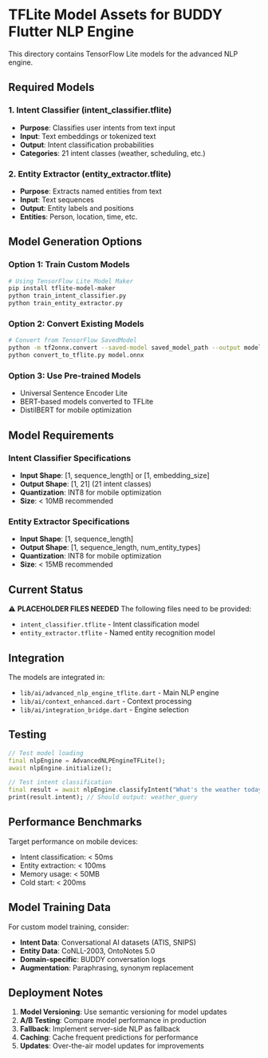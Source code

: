 # TFLite Model Assets for BUDDY Flutter NLP Engine

This directory contains TensorFlow Lite models for the advanced NLP engine.

## Required Models

### 1. Intent Classifier (intent_classifier.tflite)
- **Purpose**: Classifies user intents from text input
- **Input**: Text embeddings or tokenized text
- **Output**: Intent classification probabilities
- **Categories**: 21 intent classes (weather, scheduling, etc.)

### 2. Entity Extractor (entity_extractor.tflite)
- **Purpose**: Extracts named entities from text
- **Input**: Text sequences
- **Output**: Entity labels and positions
- **Entities**: Person, location, time, etc.

## Model Generation Options

### Option 1: Train Custom Models
```bash
# Using TensorFlow Lite Model Maker
pip install tflite-model-maker
python train_intent_classifier.py
python train_entity_extractor.py
```

### Option 2: Convert Existing Models
```bash
# Convert from TensorFlow SavedModel
python -m tf2onnx.convert --saved-model saved_model_path --output model.onnx
python convert_to_tflite.py model.onnx
```

### Option 3: Use Pre-trained Models
- Universal Sentence Encoder Lite
- BERT-based models converted to TFLite
- DistilBERT for mobile optimization

## Model Requirements

### Intent Classifier Specifications
- **Input Shape**: [1, sequence_length] or [1, embedding_size]
- **Output Shape**: [1, 21] (21 intent classes)
- **Quantization**: INT8 for mobile optimization
- **Size**: < 10MB recommended

### Entity Extractor Specifications  
- **Input Shape**: [1, sequence_length]
- **Output Shape**: [1, sequence_length, num_entity_types]
- **Quantization**: INT8 for mobile optimization
- **Size**: < 15MB recommended

## Current Status

⚠️ **PLACEHOLDER FILES NEEDED**
The following files need to be provided:
- `intent_classifier.tflite` - Intent classification model
- `entity_extractor.tflite` - Named entity recognition model

## Integration

The models are integrated in:
- `lib/ai/advanced_nlp_engine_tflite.dart` - Main NLP engine
- `lib/ai/context_enhanced.dart` - Context processing
- `lib/ai/integration_bridge.dart` - Engine selection

## Testing

```dart
// Test model loading
final nlpEngine = AdvancedNLPEngineTFLite();
await nlpEngine.initialize();

// Test intent classification
final result = await nlpEngine.classifyIntent("What's the weather today?");
print(result.intent); // Should output: weather_query
```

## Performance Benchmarks

Target performance on mobile devices:
- Intent classification: < 50ms
- Entity extraction: < 100ms
- Memory usage: < 50MB
- Cold start: < 200ms

## Model Training Data

For custom model training, consider:
- **Intent Data**: Conversational AI datasets (ATIS, SNIPS)
- **Entity Data**: CoNLL-2003, OntoNotes 5.0
- **Domain-specific**: BUDDY conversation logs
- **Augmentation**: Paraphrasing, synonym replacement

## Deployment Notes

1. **Model Versioning**: Use semantic versioning for model updates
2. **A/B Testing**: Compare model performance in production
3. **Fallback**: Implement server-side NLP as fallback
4. **Caching**: Cache frequent predictions for performance
5. **Updates**: Over-the-air model updates for improvements
